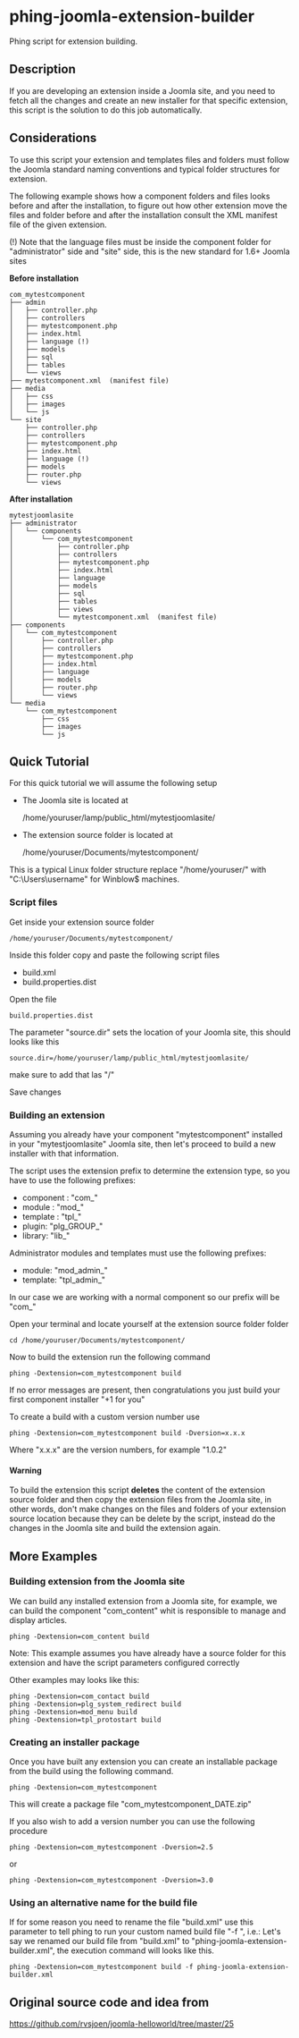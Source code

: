 # phing-joomla-extension-builder

Phing script for extension building.

## Description

If you are developing an extension inside a Joomla site, and you need to fetch all the changes and create an new installer for that specific extension, this script is the solution to do this job automatically.

## Considerations

To use this script your extension and templates files and folders must follow the Joomla standard naming conventions and typical folder structures for extension.

The following example shows how a component folders and files looks before and after the installation, to figure out how other extension move the files and folder before and after the installation consult the XML manifest file of the given extension.

(!) Note that the language files must be inside the component folder for "administrator" side and "site" side, this is the new standard for 1.6+ Joomla sites

**Before installation**

	com_mytestcomponent
	├── admin
	│   ├── controller.php
	│   ├── controllers
	│   ├── mytestcomponent.php
	│   ├── index.html
	│   ├── language (!)
	│   ├── models
	│   ├── sql
	│   ├── tables
	│   └── views
	├── mytestcomponent.xml  (manifest file)
	├── media
	│   ├── css
	│   ├── images
	│   └── js
	└── site
	    ├── controller.php
	    ├── controllers
	    ├── mytestcomponent.php
	    ├── index.html
	    ├── language (!)
	    ├── models
	    ├── router.php
	    └── views

**After installation**

	mytestjoomlasite
	├── administrator
	│   └── components
	│       └── com_mytestcomponent
	│           ├── controller.php
	│           ├── controllers
	│           ├── mytestcomponent.php
	│           ├── index.html
	│           ├── language
	│           ├── models
	│           ├── sql
	│           ├── tables
	│           ├── views
	│           └── mytestcomponent.xml  (manifest file)
	├── components
	│   └── com_mytestcomponent
	│       ├── controller.php
	│       ├── controllers
	│       ├── mytestcomponent.php
	│       ├── index.html
	│       ├── language
	│       ├── models
	│       ├── router.php
	│       └── views
	└── media
	    └── com_mytestcomponent
	        ├── css
	        ├── images
	        └── js

## Quick Tutorial

For this quick tutorial we will assume the following setup

- The Joomla site is located at

	/home/youruser/lamp/public_html/mytestjoomlasite/
	
- The extension source folder is located at

	/home/youruser/Documents/mytestcomponent/

This is a typical Linux folder structure replace "/home/youruser/" with "C:\Users\username" for Winblow$ machines.

### Script files

Get inside your extension source folder

	/home/youruser/Documents/mytestcomponent/

Inside this folder copy and paste the following script files

- build.xml
- build.properties.dist

Open the file

	build.properties.dist
	
The parameter "source.dir" sets the location of your Joomla site, this should looks like this

	source.dir=/home/youruser/lamp/public_html/mytestjoomlasite/

make sure to add that las "/"

Save changes

### Building an extension

Assuming you already have your component "mytestcomponent" installed in your "mytestjoomlasite" Joomla site, then let's proceed to build a new installer with that information.

The script uses the extension prefix to determine the extension type, so you have to use the following prefixes:

- component : "com_"
- module : "mod_"
- template : "tpl_"
- plugin: "plg_GROUP_"
- library: "lib_"

Administrator modules and templates must use the following prefixes:

- module: "mod_admin_"
- template: "tpl_admin_"

In our case we are working with a normal component so our prefix will be "com_"

Open your terminal and locate yourself at the extension source folder folder

	cd /home/youruser/Documents/mytestcomponent/

Now to build the extension run the following command

	phing -Dextension=com_mytestcomponent build

If no error messages are present, then congratulations you just build your first component installer "+1 for you"

To create a build with a custom version number use 

	phing -Dextension=com_mytestcomponent build -Dversion=x.x.x

Where "x.x.x" are the version numbers, for example "1.0.2"

#### Warning

To build the extension this script **deletes** the content of the extension source folder and then copy the extension files from the Joomla site, in other words, don't make changes on the files and folders of your extension source location because they can be delete by the script, instead do the changes in the Joomla site and build the extension again.

## More Examples

### Building extension from the Joomla site

We can build any installed extension from a Joomla site, for example, we can build the component "com_content" whit is responsible to manage and display articles.

	phing -Dextension=com_content build

Note: This example assumes you have already have a source folder for this extension and have the script parameters configured correctly

Other examples may looks like this:

	phing -Dextension=com_contact build
	phing -Dextension=plg_system_redirect build
	phing -Dextension=mod_menu build
	phing -Dextension=tpl_protostart build

### Creating an installer package

Once you have built any extension you can create an installable package from the build using the following command.

	phing -Dextension=com_mytestcomponent

This will create a package file "com_mytestcomponent_DATE.zip"

If you also wish to add a version number you can use the following procedure

	phing -Dextension=com_mytestcomponent -Dversion=2.5

or

	phing -Dextension=com_mytestcomponent -Dversion=3.0

### Using an alternative name for the build file

If for some reason you need to rename the file "build.xml" use this parameter to tell phing to run your custom named build file "-f <filename>", i.e.: Let's say we renamed our build file from "build.xml" to "phing-joomla-extension-builder.xml", the execution command will looks like this. 

	phing -Dextension=com_mytestcomponent build -f phing-joomla-extension-builder.xml

## Original source code and idea from

https://github.com/rvsjoen/joomla-helloworld/tree/master/25

